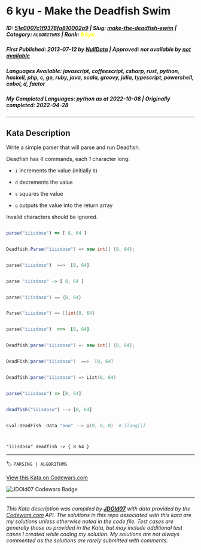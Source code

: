 # 6 kyu - Make the Deadfish Swim

##### **ID**: [51e0007c1f9378fa810002a9](https://www.codewars.com/kata/51e0007c1f9378fa810002a9) | **Slug**: [make-the-deadfish-swim](https://www.codewars.com/kata/51e0007c1f9378fa810002a9) | **Category**: `ALGORITHMS` | **Rank**: <span style="color:yellow">6 kyu</span>

##### **First Published**: 2013-07-12 ***by*** [NullData](https://www.codewars.com/users/NullData) | **Approved**: *not available* ***by*** [*not available*](*https://www.codewars.com*)

##### **Languages Available**: javascript, coffeescript, csharp, rust, python, haskell, php, c, go, ruby, java, scala, groovy, julia, typescript, powershell, cobol, d, factor

##### **My Completed Languages**: python ***as at*** 2022-10-08 | **Originally completed**: 2022-04-28

---

## Kata Description


Write a simple parser that will parse and run Deadfish.  



Deadfish has 4 commands, each 1 character long:

* `i` increments the value (initially `0`)

* `d` decrements the value

* `s` squares the value

* `o` outputs the value into the return array



Invalid characters should be ignored.



```javascript

parse("iiisdoso") => [ 8, 64 ]

```

```csharp

Deadfish.Parse("iiisdoso") => new int[] {8, 64};

```

```python

parse("iiisdoso")  ==>  [8, 64]

```

```haskell

parse "iiisdoso" -> [ 8, 64 ]

```

```c

parse("iiisdoso") == {8, 64}

```

```go

Parse("iiisdoso") == []int{8, 64}

```

```ruby

parse("iiisdoso")  ==>  [8, 64]

```

```java

Deadfish.parse("iiisdoso") =- new int[] {8, 64};

```

```groovy

DeadFish.parse("iiisdoso")  ==>  [8, 64]

```

```scala

Deadfish.parse("iiisdoso") => List(8, 64)

```

```typescript

parse("iiisdoso") => [8, 64]

```

```julia

deadfish("iiisdoso") --> [8, 64]

```

```powershell

Eval-DeadFish -Data "ooo" --> @(0, 0, 0)  # [long[]]



```

```factor

"iiisdoso" deadfish -> { 8 64 }

```



---


🏷 `PARSING | ALGORITHMS`


[View this Kata on Codewars.com](https://www.codewars.com/kata/51e0007c1f9378fa810002a9)

![](https://www.codewars.com/users/jdold07/badges/large "JDOld07 Codewars Badge")

---

###### *This Kata description was compiled by [**JDOld07**](https://tpstech.dev) with data provided by the [Codewars.com](https://www.codewars.com) API.  The solutions in this repo associated with this kata are my solutions unless otherwise noted in the code file.  Test cases are generally those as provided in the Kata, but may include additional test cases I created while coding my solution.  My solutions are not always commented as the solutions are rarely submitted with comments.*
